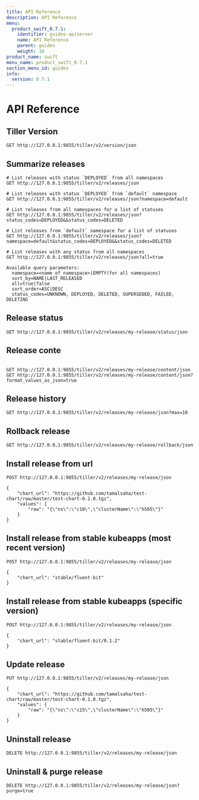 ```yaml
---
title: API Reference
description: API Reference
menu:
  product_swift_0.7.1:
    identifier: guides-apiserver
    name: API Reference
    parent: guides
    weight: 10
product_name: swift
menu_name: product_swift_0.7.1
section_menu_id: guides
info:
  version: 0.7.1
---
```


# API Reference

## Tiller Version
```
GET http://127.0.0.1:9855/tiller/v2/version/json
```

## Summarize releases
```
# List releases with status `DEPLOYED` from all namespaces
GET http://127.0.0.1:9855/tiller/v2/releases/json

# List releases with status `DEPLOYED` from `default` namespace
GET http://127.0.0.1:9855/tiller/v2/releases/json?namespace=default

# List releases from all namespaces for a list of statuses
GET http://127.0.0.1:9855/tiller/v2/releases/json?status_codes=DEPLOYED&&status_codes=DELETED

# List releases from `default` namespace for a list of statuses
GET http://127.0.0.1:9855/tiller/v2/releases/json?namespace=default&status_codes=DEPLOYED&&status_codes=DELETED

# List releases with any status from all namespaces
GET http://127.0.0.1:9855/tiller/v2/releases/json?all=true

Available query parameters:
  namespace=<name of namespace>|EMPTY(for all namespaces)
  sort_by=NAME|LAST_RELEASED
  all=true|false
  sort_order=ASC|DESC
  status_codes=UNKNOWN, DEPLOYED, DELETED, SUPERSEDED, FAILED, DELETING
```

## Release status
```
GET http://127.0.0.1:9855/tiller/v2/releases/my-release/status/json
```

## Release conte
```

GET http://127.0.0.1:9855/tiller/v2/releases/my-release/content/json
GET http://127.0.0.1:9855/tiller/v2/releases/my-release/content/json?format_values_as_json=true

```

## Release history
```
GET http://127.0.0.1:9855/tiller/v2/releases/my-release/json?max=10
```

## Rollback release
```
GET http://127.0.0.1:9855/tiller/v2/releases/my-release/rollback/json
```

## Install release from url

```
POST http://127.0.0.1:9855/tiller/v2/releases/my-release/json

{
	"chart_url": "https://github.com/tamalsaha/test-chart/raw/master/test-chart-0.1.0.tgz",
	"values": {
		"raw": "{\"ns\":\"c10\",\"clusterName\":\"h505\"}"
	}
}
```

## Install release from stable kubeapps (most recent version)

```
POST http://127.0.0.1:9855/tiller/v2/releases/my-release/json

{
	"chart_url": "stable/fluent-bit"
}
```

## Install release from stable kubeapps (specific version)

```
POST http://127.0.0.1:9855/tiller/v2/releases/my-release/json

{
	"chart_url": "stable/fluent-bit/0.1.2"
}
```

## Update release

```
PUT http://127.0.0.1:9855/tiller/v2/releases/my-release/json

{
	"chart_url": "https://github.com/tamalsaha/test-chart/raw/master/test-chart-0.1.0.tgz",
	"values": {
		"raw": "{\"ns\":\"c15\",\"clusterName\":\"h505\"}"
	}
}
```

## Uninstall release

```
DELETE http://127.0.0.1:9855/tiller/v2/releases/my-release/json
```

## Uninstall & purge release

```
DELETE http://127.0.0.1:9855/tiller/v2/releases/my-release/json?purge=true
```
